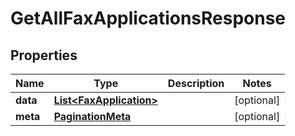 

# GetAllFaxApplicationsResponse

## Properties

Name | Type | Description | Notes
------------ | ------------- | ------------- | -------------
**data** | [**List&lt;FaxApplication&gt;**](FaxApplication.md) |  |  [optional]
**meta** | [**PaginationMeta**](PaginationMeta.md) |  |  [optional]



